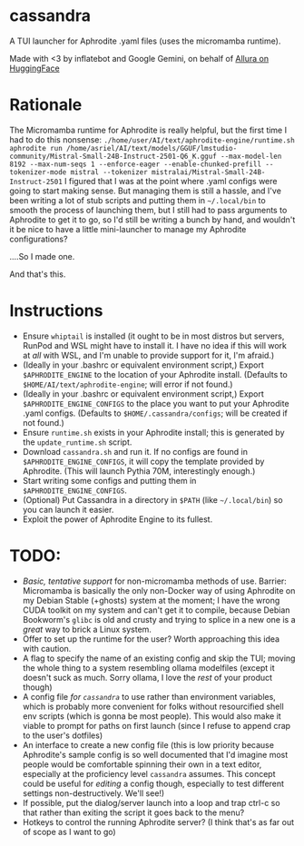 # cassandra
A TUI launcher for Aphrodite .yaml files (uses the micromamba runtime).

Made with <3 by inflatebot and Google Gemini, on behalf of [Allura on HuggingFace](https://huggingface.co/allura-org)

# Rationale
The Micromamba runtime for Aphrodite is really helpful, but the first time I had to do this nonsense:
`./home/user/AI/text/aphrodite-engine/runtime.sh aphrodite run /home/asriel/AI/text/models/GGUF/lmstudio-community/Mistral-Small-24B-Instruct-2501-Q6_K.gguf --max-model-len 8192 --max-num-seqs 1 --enforce-eager --enable-chunked-prefill --tokenizer-mode mistral --tokenizer mistralai/Mistral-Small-24B-Instruct-2501`
I figured that I was at the point where .yaml configs were going to start making sense. But managing them is still a hassle, and I've been writing a lot of stub scripts and putting them in `~/.local/bin` to smooth the process of launching them, but I still had to pass arguments to Aphrodite to get it to go, so I'd still be writing a bunch by hand, and wouldn't it be nice to have a little mini-launcher to manage my Aphrodite configurations?

....So I made one.

And that's this.

# Instructions

- Ensure `whiptail` is installed (it ought to be in most distros but servers, RunPod and WSL might have to install it. I have no idea if this will work at *all* with WSL, and I'm unable to provide support for it, I'm afraid.)
- (Ideally in your .bashrc or equivalent environment script,) Export `$APHRODITE_ENGINE` to the location of your Aphrodite install. (Defaults to `$HOME/AI/text/aphrodite-engine`; will error if not found.)
- (Ideally in your .bashrc or equivalent environment script,) Export `$APHRODITE_ENGINE_CONFIGS` to the place you want to put your Aphrodite .yaml configs. (Defaults to `$HOME/.cassandra/configs`; will be created if not found.)
- Ensure `runtime.sh` exists in your Aphrodite install; this is generated by the `update_runtime.sh` script.
- Download `cassandra.sh` and run it. If no configs are found in `$APHRODITE_ENGINE_CONFIGS`, it will copy the template provided by Aphrodite. (This will launch Pythia 70M, interestingly enough.)
- Start writing some configs and putting them in `$APHRODITE_ENGINE_CONFIGS`.
- (Optional) Put Cassandra in a directory in `$PATH` (like `~/.local/bin`) so you can launch it easier.
- Exploit the power of Aphrodite Engine to its fullest.


# TODO:
- *Basic, tentative support* for non-micromamba methods of use. Barrier: Micromamba is basically the only non-Docker way of using Aphrodite on my Debian Stable (+ghosts) system at the moment; I have the wrong CUDA toolkit on my system and can't get it to compile, because Debian Bookworm's `glibc` is old and crusty and trying to splice in a new one is a *great* way to brick a Linux system.
- Offer to set up the runtime for the user? Worth approaching this idea with caution.
- A flag to specify the name of an existing config and skip the TUI; moving the whole thing to a system resembling ollama modelfiles (except it doesn't suck as much. Sorry ollama, I love the *rest* of your product though)
- A config file *for `cassandra`* to use rather than environment variables, which is probably more convenient for folks without resourcified shell env scripts (which is gonna be most people). This would also make it viable to prompt for paths on first launch (since I refuse to append crap to the user's dotfiles)
- An interface to create a new config file (this is low priority because Aphrodite's sample config is so well documented that I'd imagine most people would be comfortable spinning their own in a text editor, especially at the proficiency level `cassandra` assumes. This concept could be useful for *editing* a config though, especially to test different settings non-destructively. We'll see!)
- If possible, put the dialog/server launch into a loop and trap ctrl-c so that rather than exiting the script it goes back to the menu?
- Hotkeys to control the running Aphrodite server? (I think that's as far out of scope as I want to go)
